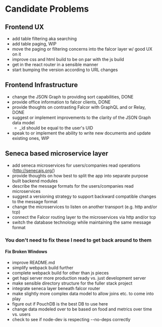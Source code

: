 # Candidate Problems
## Frontend UX
* add table filtering aka searching
* add table paging, WIP
* move the paging or filtering concerns into the falcor layer w/ good UX on it
* improve css and html build to be on par with the js build
* get in the react router in a sensible manner
* start bumping the version according to URL changes

## Frontend Infrastructure
* change the JSON Graph to providing sort capabilities, DONE
* provide office information to falcor clients, DONE
* provide thoughts on contrasting Falcor with GraphQL and or Relay, DONE
* suggest or implement improvements to the clarity of the JSON Graph data model
    * _id should be equal to the user's UID
* speak to or implement the ability to write new documents and update existing ones, WIP

## Seneca based microservice layer
* add seneca microservices for users/companies read operations (http://senecajs.org/)
* provide thoughts on how best to split the app into separate purpose built backend modules
* describe the message formats for the users/companies read microservices
* suggest a versioning strategy to support backward compatible changes to the message format
* change the microservices to listen on another transport (e.g. http and/or tcp)
* connect the Falcor routing layer to the microservices via http and/or tcp
* switch the database technology while maintaining the same message format

### You don't need to fix these I need to get back around to them
#### Fix Broken Windows
* improve README.md
* simplify webpack build further
* complete webpack build for other than js pieces
* get hapi server more production ready vs. just development server
* make sensible directory structure for the fuller stack project
* integrate seneca layer beneath falcor router
* make slightly more complex data model to allow joins etc. to come into play
* figure out if PouchDB is the best DB to use here
* change data modeled over to be based on food and metrics over time vs. users
* check to see if node-dev is respecting --no-deps correctly
